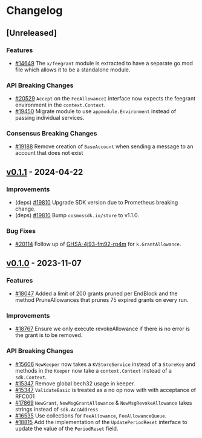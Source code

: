 <!--
Guiding Principles:
Changelogs are for humans, not machines.
There should be an entry for every single version.
The same types of changes should be grouped.
Versions and sections should be linkable.
The latest version comes first.
The release date of each version is displayed.
Mention whether you follow Semantic Versioning.
Usage:
Change log entries are to be added to the Unreleased section under the
appropriate stanza (see below). Each entry should ideally include a tag and
the Github issue reference in the following format:
* (<tag>) [#<issue-number>] Changelog message.
Types of changes (Stanzas):
"Features" for new features.
"Improvements" for changes in existing functionality.
"Deprecated" for soon-to-be removed features.
"Bug Fixes" for any bug fixes.
"API Breaking" for breaking exported APIs used by developers building on SDK.
Ref: https://keepachangelog.com/en/1.0.0/
-->

# Changelog

## [Unreleased]

### Features

* [#14649](https://github.com/T-ragon/cosmos-sdk/pull/14649) The `x/feegrant` module is extracted to have a separate go.mod file which allows it to be a standalone module.

### API Breaking Changes

* [#20529](https://github.com/T-ragon/cosmos-sdk/pull/20529) `Accept` on the `FeeAllowanceI` interface now expects the feegrant environment in the `context.Context`.
* [#19450](https://github.com/T-ragon/cosmos-sdk/pull/19450) Migrate module to use `appmodule.Environment` instead of passing individual services.

### Consensus Breaking Changes

* [#19188](https://github.com/T-ragon/cosmos-sdk/pull/19188) Remove creation of `BaseAccount` when sending a message to an account that does not exist

## [v0.1.1](https://github.com/T-ragon/cosmos-sdk/releases/tag/x/feegrant/v0.1.1) - 2024-04-22

### Improvements

* (deps) [#19810](https://github.com/T-ragon/cosmos-sdk/pull/19810) Upgrade SDK version due to Prometheus breaking change.
* (deps) [#19810](https://github.com/T-ragon/cosmos-sdk/pull/19810) Bump `cosmossdk.io/store` to v1.1.0.

### Bug Fixes

* [#20114](https://github.com/T-ragon/cosmos-sdk/pull/20114) Follow up of [GHSA-4j93-fm92-rp4m](https://github.com/T-ragon/cosmos-sdk/security/advisories/GHSA-4j93-fm92-rp4m) for `k.GrantAllowance`.

## [v0.1.0](https://github.com/T-ragon/cosmos-sdk/releases/tag/x/feegrant/v0.1.0) - 2023-11-07

### Features

* [#18047](https://github.com/T-ragon/cosmos-sdk/pull/18047) Added a limit of 200 grants pruned per EndBlock and the method PruneAllowances that prunes 75 expired grants on every run.

### Improvements

* [#18767](https://github.com/T-ragon/cosmos-sdk/pull/18767) Ensure we only execute revokeAllowance if there is no error is the grant is to be removed.

### API Breaking Changes

* [#15606](https://github.com/T-ragon/cosmos-sdk/pull/15606) `NewKeeper` now takes a `KVStoreService` instead of a `StoreKey` and methods in the `Keeper` now take a `context.Context` instead of a `sdk.Context`.
* [#15347](https://github.com/T-ragon/cosmos-sdk/pull/15347) Remove global bech32 usage in keeper.
* [#15347](https://github.com/T-ragon/cosmos-sdk/pull/15347) `ValidateBasic` is treated as a no op now with with acceptance of RFC001
* [#17869](https://github.com/T-ragon/cosmos-sdk/pull/17869) `NewGrant`, `NewMsgGrantAllowance` & `NewMsgRevokeAllowance` takes strings instead of `sdk.AccAddress`
* [#16535](https://github.com/T-ragon/cosmos-sdk/pull/16535) Use collections for `FeeAllowance`, `FeeAllowanceQueue`.
* [#18815](https://github.com/T-ragon/cosmos-sdk/pull/18815) Add the implementation of the `UpdatePeriodReset` interface to update the value of the `PeriodReset` field.
